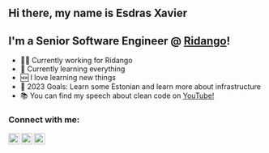 ## Hi there, my name is Esdras Xavier

## I'm a Senior Software Engineer @ [Ridango](https://ridango.com/)!

- 👨‍💻 Currently working for Ridango
- 🤣 Currently learning everything
- 🆕 I love learning new things
- 🤗 2023 Goals: Learn some Estonian and learn more about infrastructure
- 📚 You can find my speech about clean code on [YouTube!](https://youtu.be/GsZNC6IQCQw?si=kQuXGg0xkpnBuJZu)

### Connect with me:
[<img align="left" alt="esdras-xavier | LinkedIn" width="22px" src="https://cdn.jsdelivr.net/npm/simple-icons@v3/icons/linkedin.svg" />][linkedin]
[<img align="left" alt="Esdras Xavier | Instagram" width="22px" src="https://cdn.jsdelivr.net/npm/simple-icons@v3/icons/instagram.svg" />][instagram]
[<img align="left" alt="Esdras Xavier | Instagram" width="22px" src="https://cdn.jsdelivr.net/npm/simple-icons@v3/icons/youtube.svg" />][youtube]

<br />

[instagram]: https://www.instagram.com/esdras__xavier
[linkedin]: https://www.linkedin.com/in/esdras-xavier
[youtube]: https://youtube.com/@esdras_xavier?si=ritY5c5PnnPzATPb

